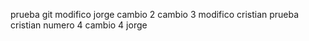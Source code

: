prueba git
modifico jorge
cambio 2
cambio 3 modifico cristian
prueba cristian numero 4
cambio 4 jorge
